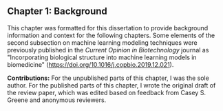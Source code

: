 ## Chapter 1: Background

This chapter was formatted for this dissertation to provide background information and context for the following chapters. Some elements of the second subsection on machine learning modeling techniques were previously published in the _Current Opinion in Biotechnology_ journal as "Incorporating biological structure into machine learning models in biomedicine" (https://doi.org/10.1016/j.copbio.2019.12.021).

**Contributions:**
For the unpublished parts of this chapter, I was the sole author.
For the published parts of this chapter, I wrote the original draft of the review paper, which was edited based on feedback from Casey S. Greene and anonymous reviewers.

